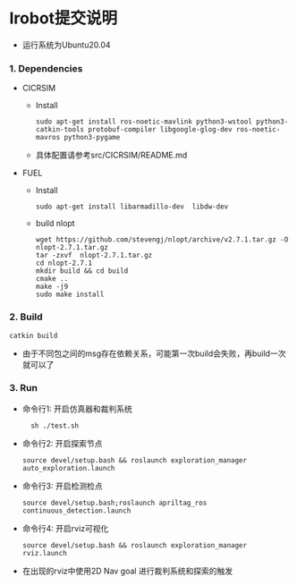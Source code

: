 # Irobot提交说明

- 运行系统为Ubuntu20.04

###  1. Dependencies

- CICRSIM

  - Install

    ```shell
    sudo apt-get install ros-noetic-mavlink python3-wstool python3-catkin-tools protobuf-compiler libgoogle-glog-dev ros-noetic-mavros python3-pygame
    ```

  - 具体配置请参考src/CICRSIM/README.md

- FUEL

  - Install

    ```shell
    sudo apt-get install libarmadillo-dev  libdw-dev
    ```

  - build nlopt 

    ```shell
    wget https://github.com/stevengj/nlopt/archive/v2.7.1.tar.gz -O nlopt-2.7.1.tar.gz
    tar -zxvf  nlopt-2.7.1.tar.gz
    cd nlopt-2.7.1 
    mkdir build && cd build
    cmake ..
    make -j9
    sudo make install 
    ```

### 2. Build

``` shell
catkin build
```

- 由于不同包之间的msg存在依赖关系，可能第一次build会失败，再build一次就可以了


###  3. Run

- 命令行1: 开启仿真器和裁判系统
  ``` shell
	sh ./test.sh
  ```

- 命令行2: 开启探索节点

  ```shell
  source devel/setup.bash && roslaunch exploration_manager  auto_exploration.launch
  ```
  
- 命令行3: 开启检测检点

  ```shell
  source devel/setup.bash;roslaunch apriltag_ros  continuous_detection.launch
  ```

- 命令行4: 开启rviz可视化

  ```shell
  source devel/setup.bash && roslaunch exploration_manager  rviz.launch
  ```


- 在出现的rviz中使用2D Nav goal 进行裁判系统和探索的触发
